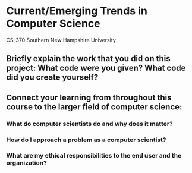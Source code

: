 # Current/Emerging Trends in Computer Science
CS-370 Southern New Hampshire University

## Briefly explain the work that you did on this project: What code were you given? What code did you create yourself?
## Connect your learning from throughout this course to the larger field of computer science:
### What do computer scientists do and why does it matter?
### How do I approach a problem as a computer scientist?
### What are my ethical responsibilities to the end user and the organization?
